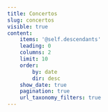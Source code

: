 ```yaml
---
title: Concertos
slug: concertos
visible: true
content:
    items: '@self.descendants'
    leading: 0
    columns: 2
    limit: 10
    order:
        by: date
        dir: desc
    show_date: true
    pagination: true
    url_taxonomy_filters: true
---
```


